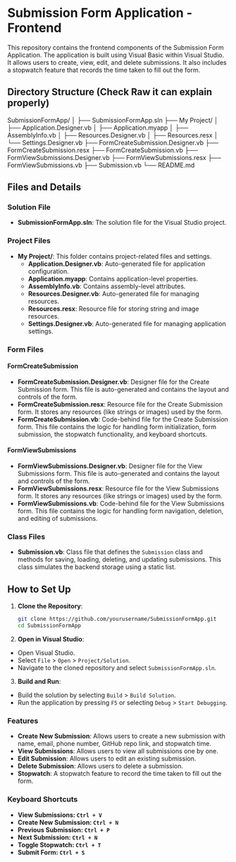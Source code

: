 # Submission Form Application - Frontend

This repository contains the frontend components of the Submission Form Application. The application is built using Visual Basic within Visual Studio. It allows users to create, view, edit, and delete submissions. It also includes a stopwatch feature that records the time taken to fill out the form.

## Directory Structure (Check Raw it can explain properly)

SubmissionFormApp/
│
├── SubmissionFormApp.sln
├── My Project/
│ ├── Application.Designer.vb
│ ├── Application.myapp
│ ├── AssemblyInfo.vb
│ ├── Resources.Designer.vb
│ ├── Resources.resx
│ └── Settings.Designer.vb
├── FormCreateSubmission.Designer.vb
├── FormCreateSubmission.resx
├── FormCreateSubmission.vb
├── FormViewSubmissions.Designer.vb
├── FormViewSubmissions.resx
├── FormViewSubmissions.vb
├── Submission.vb
└── README.md


## Files and Details

### Solution File
- **SubmissionFormApp.sln**: The solution file for the Visual Studio project.

### Project Files
- **My Project/**: This folder contains project-related files and settings.
  - **Application.Designer.vb**: Auto-generated file for application configuration.
  - **Application.myapp**: Contains application-level properties.
  - **AssemblyInfo.vb**: Contains assembly-level attributes.
  - **Resources.Designer.vb**: Auto-generated file for managing resources.
  - **Resources.resx**: Resource file for storing string and image resources.
  - **Settings.Designer.vb**: Auto-generated file for managing application settings.

### Form Files

#### FormCreateSubmission

- **FormCreateSubmission.Designer.vb**: Designer file for the Create Submission form. This file is auto-generated and contains the layout and controls of the form.
- **FormCreateSubmission.resx**: Resource file for the Create Submission form. It stores any resources (like strings or images) used by the form.
- **FormCreateSubmission.vb**: Code-behind file for the Create Submission form. This file contains the logic for handling form initialization, form submission, the stopwatch functionality, and keyboard shortcuts.

#### FormViewSubmissions

- **FormViewSubmissions.Designer.vb**: Designer file for the View Submissions form. This file is auto-generated and contains the layout and controls of the form.
- **FormViewSubmissions.resx**: Resource file for the View Submissions form. It stores any resources (like strings or images) used by the form.
- **FormViewSubmissions.vb**: Code-behind file for the View Submissions form. This file contains the logic for handling form navigation, deletion, and editing of submissions.

### Class Files
- **Submission.vb**: Class file that defines the `Submission` class and methods for saving, loading, deleting, and updating submissions. This class simulates the backend storage using a static list.

## How to Set Up

1. **Clone the Repository**:
   ```sh
   git clone https://github.com/yourusername/SubmissionFormApp.git
   cd SubmissionFormApp
   
2. **Open in Visual Studio**:
  - Open Visual Studio.
  - Select `File` > `Open` > `Project/Solution`.
  - Navigate to the cloned repository and select `SubmissionFormApp.sln`.

3. **Build and Run**:
  - Build the solution by selecting `Build` > `Build Solution`.
  - Run the application by pressing `F5` or selecting `Debug` > `Start Debugging`.

### Features

  - **Create New Submission**: Allows users to create a new submission with name, email, phone number, GitHub repo link, and stopwatch time.
  - **View Submissions**: Allows users to view all submissions one by one.
  - **Edit Submission**: Allows users to edit an existing submission.
  - **Delete Submission**: Allows users to delete a submission.
  - **Stopwatch**: A stopwatch feature to record the time taken to fill out the form.

### Keyboard Shortcuts
  - **View Submissions: `Ctrl + V`**
  - **Create New Submission: `Ctrl + N`**
  - **Previous Submission: `Ctrl + P`**
  - **Next Submission: `Ctrl + N`**
  - **Toggle Stopwatch: `Ctrl + T`**
  - **Submit Form: `Ctrl + S`**

